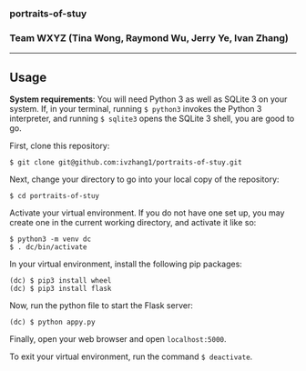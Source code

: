 ### portraits-of-stuy
### Team WXYZ (Tina Wong, Raymond Wu, Jerry Ye, Ivan Zhang)
---

## Usage

**System requirements**: You will need Python 3 as well as SQLite 3 on your system. If, in your terminal, running `$ python3` invokes the Python 3 interpreter, and running `$ sqlite3` opens the SQLite 3 shell, you are good to go.

First, clone this repository:
```
$ git clone git@github.com:ivzhang1/portraits-of-stuy.git
```

Next, change your directory to go into your local copy of the repository:
```
$ cd portraits-of-stuy
```

Activate your virtual environment. If you do not have one set up, you may create one in the current working directory, and activate it like so:
```
$ python3 -m venv dc
$ . dc/bin/activate
```

In your virtual environment, install the following pip packages:
```
(dc) $ pip3 install wheel
(dc) $ pip3 install flask
```

Now, run the python file to start the Flask server:
```
(dc) $ python appy.py
```

Finally, open your web browser and open `localhost:5000`.

To exit your virtual environment, run the command `$ deactivate`.
